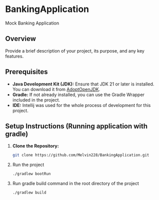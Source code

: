 # BankingApplication

Mock Banking Application

## Overview

Provide a brief description of your project, its purpose, and any key features.

## Prerequisites

- **Java Development Kit (JDK):** Ensure that JDK 21 or later is installed. You can download it
  from [AdoptOpenJDK](https://adoptopenjdk.net/).
- **Gradle:** If not already installed, you can use the Gradle Wrapper included in the project.
- **IDE:** Intellij was used for the whole process of development for this project.

## Setup Instructions (Running application with gradle)

1. **Clone the Repository:**

   ```bash
   git clone https://github.com/Melvin228/BankingApplication.git

2. Run the project

   ```bash
   ./gradlew bootRun

3. Run gradle build command in the root directory of the project

   ```bash
   ./gradlew build 